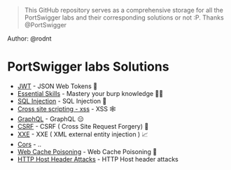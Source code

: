 
> This GitHub repository serves as a comprehensive storage for all the PortSwigger labs and their corresponding solutions or not :P. Thanks @PortSwigger

Author: @rodnt

# PortSwigger labs Solutions 

* [JWT](JWT/JWT%20-%20Json%20Web%20Tokens.md)  - JSON Web Tokens 🔑
* [Essential Skills](essentialSkills/Essential%20skills.md) - Mastery your burp knowledge 🥷🏿
* [SQL Injection](SQLInjection/SQL%20Injection.md) - SQL Injection 💉
* [Cross site scripting - xss](Cross-site%20scripting%20(XSS)/Cross-site%20scripting.md) - XSS 🕸️
* [GraphQL](GraphQL/GraphQL.md) - GraphQL 😑
* [CSRF](CSRF/Notes.md) - CSRF ( Cross Site Request Forgery) 🍪
* [XXE](XXE/Notes.md) - XXE ( XML external entity injection ) 📈
* [Cors](Cors/Notes.md) - ..
* [Web Cache Poisoning](Web%20Cache%20Poisoning/Notes.md) - Web Cache Poisoning 🧪
* [HTTP Host Header Attacks](HTTP_Hotst_Header_Attacks/Notes.md) - HTTP Host header attacks
